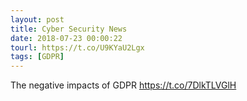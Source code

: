 ```yaml
---
layout: post
title: Cyber Security News
date: 2018-07-23 00:00:22
tourl: https://t.co/U9KYaU2Lgx
tags: [GDPR]
---
```

The negative impacts of GDPR https://t.co/7DlkTLVGlH